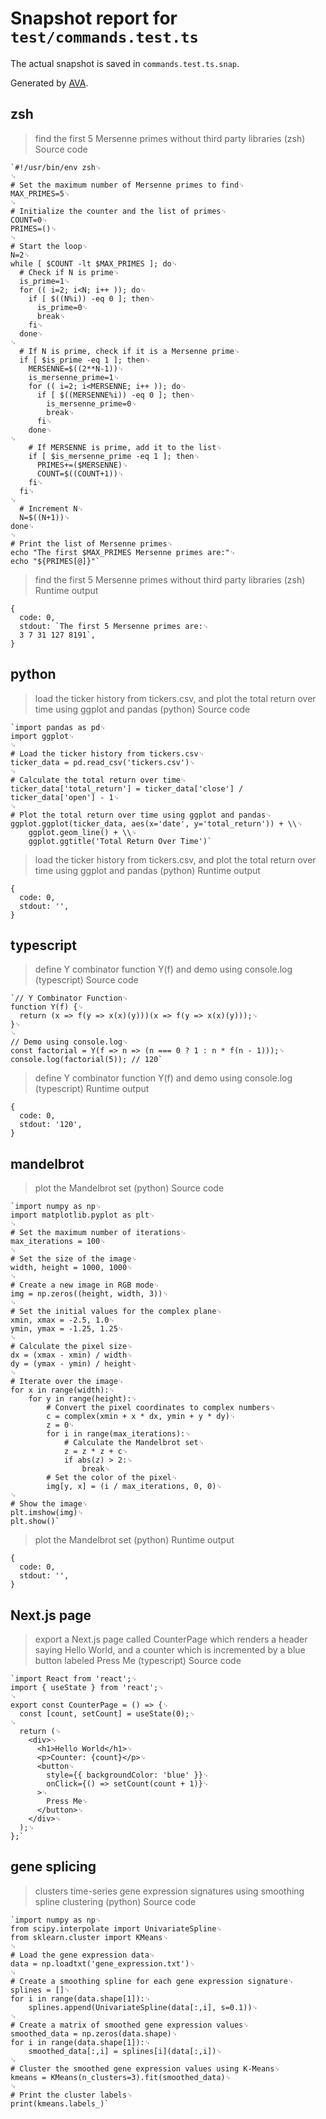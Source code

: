 # Snapshot report for `test/commands.test.ts`

The actual snapshot is saved in `commands.test.ts.snap`.

Generated by [AVA](https://avajs.dev).

## zsh

> find the first 5 Mersenne primes without third party libraries (zsh)
> Source code

    `#!/usr/bin/env zsh␊
    ␊
    # Set the maximum number of Mersenne primes to find␊
    MAX_PRIMES=5␊
    ␊
    # Initialize the counter and the list of primes␊
    COUNT=0␊
    PRIMES=()␊
    ␊
    # Start the loop␊
    N=2␊
    while [ $COUNT -lt $MAX_PRIMES ]; do␊
      # Check if N is prime␊
      is_prime=1␊
      for (( i=2; i<N; i++ )); do␊
        if [ $((N%i)) -eq 0 ]; then␊
          is_prime=0␊
          break␊
        fi␊
      done␊
    ␊
      # If N is prime, check if it is a Mersenne prime␊
      if [ $is_prime -eq 1 ]; then␊
        MERSENNE=$((2**N-1))␊
        is_mersenne_prime=1␊
        for (( i=2; i<MERSENNE; i++ )); do␊
          if [ $((MERSENNE%i)) -eq 0 ]; then␊
            is_mersenne_prime=0␊
            break␊
          fi␊
        done␊
    ␊
        # If MERSENNE is prime, add it to the list␊
        if [ $is_mersenne_prime -eq 1 ]; then␊
          PRIMES+=($MERSENNE)␊
          COUNT=$((COUNT+1))␊
        fi␊
      fi␊
    ␊
      # Increment N␊
      N=$((N+1))␊
    done␊
    ␊
    # Print the list of Mersenne primes␊
    echo "The first $MAX_PRIMES Mersenne primes are:"␊
    echo "${PRIMES[@]}"`

> find the first 5 Mersenne primes without third party libraries (zsh)
> Runtime output

    {
      code: 0,
      stdout: `The first 5 Mersenne primes are:␊
      3 7 31 127 8191`,
    }

## python

> load the ticker history from tickers.csv, and plot the total return over time using ggplot and pandas (python)
> Source code

    `import pandas as pd␊
    import ggplot␊
    ␊
    # Load the ticker history from tickers.csv␊
    ticker_data = pd.read_csv('tickers.csv')␊
    ␊
    # Calculate the total return over time␊
    ticker_data['total_return'] = ticker_data['close'] / ticker_data['open'] - 1␊
    ␊
    # Plot the total return over time using ggplot and pandas␊
    ggplot.ggplot(ticker_data, aes(x='date', y='total_return')) + \\␊
        ggplot.geom_line() + \\␊
        ggplot.ggtitle('Total Return Over Time')`

> load the ticker history from tickers.csv, and plot the total return over time using ggplot and pandas (python)
> Runtime output

    {
      code: 0,
      stdout: '',
    }

## typescript

> define Y combinator function Y(f) and demo using console.log (typescript)
> Source code

    `// Y Combinator Function␊
    function Y(f) {␊
      return (x => f(y => x(x)(y)))(x => f(y => x(x)(y)));␊
    }␊
    ␊
    // Demo using console.log␊
    const factorial = Y(f => n => (n === 0 ? 1 : n * f(n - 1)));␊
    console.log(factorial(5)); // 120`

> define Y combinator function Y(f) and demo using console.log (typescript)
> Runtime output

    {
      code: 0,
      stdout: '120',
    }

## mandelbrot

> plot the Mandelbrot set (python)
> Source code

    `import numpy as np␊
    import matplotlib.pyplot as plt␊
    ␊
    # Set the maximum number of iterations␊
    max_iterations = 100␊
    ␊
    # Set the size of the image␊
    width, height = 1000, 1000␊
    ␊
    # Create a new image in RGB mode␊
    img = np.zeros((height, width, 3))␊
    ␊
    # Set the initial values for the complex plane␊
    xmin, xmax = -2.5, 1.0␊
    ymin, ymax = -1.25, 1.25␊
    ␊
    # Calculate the pixel size␊
    dx = (xmax - xmin) / width␊
    dy = (ymax - ymin) / height␊
    ␊
    # Iterate over the image␊
    for x in range(width):␊
        for y in range(height):␊
            # Convert the pixel coordinates to complex numbers␊
            c = complex(xmin + x * dx, ymin + y * dy)␊
            z = 0␊
            for i in range(max_iterations):␊
                # Calculate the Mandelbrot set␊
                z = z * z + c␊
                if abs(z) > 2:␊
                    break␊
            # Set the color of the pixel␊
            img[y, x] = (i / max_iterations, 0, 0)␊
    ␊
    # Show the image␊
    plt.imshow(img)␊
    plt.show()`

> plot the Mandelbrot set (python)
> Runtime output

    {
      code: 0,
      stdout: '',
    }

## Next.js page

> export a Next.js page called CounterPage which renders a header saying Hello World, and a counter which is incremented by a blue button labeled Press Me (typescript)
> Source code

    `import React from 'react';␊
    import { useState } from 'react';␊
    ␊
    export const CounterPage = () => {␊
      const [count, setCount] = useState(0);␊
    ␊
      return (␊
        <div>␊
          <h1>Hello World</h1>␊
          <p>Counter: {count}</p>␊
          <button␊
            style={{ backgroundColor: 'blue' }}␊
            onClick={() => setCount(count + 1)}␊
          >␊
            Press Me␊
          </button>␊
        </div>␊
      );␊
    };`

## gene splicing

> clusters time-series gene expression signatures using smoothing spline clustering (python)
> Source code

    `import numpy as np␊
    from scipy.interpolate import UnivariateSpline␊
    from sklearn.cluster import KMeans␊
    ␊
    # Load the gene expression data␊
    data = np.loadtxt('gene_expression.txt')␊
    ␊
    # Create a smoothing spline for each gene expression signature␊
    splines = []␊
    for i in range(data.shape[1]):␊
        splines.append(UnivariateSpline(data[:,i], s=0.1))␊
    ␊
    # Create a matrix of smoothed gene expression values␊
    smoothed_data = np.zeros(data.shape)␊
    for i in range(data.shape[1]):␊
        smoothed_data[:,i] = splines[i](data[:,i])␊
    ␊
    # Cluster the smoothed gene expression values using K-Means␊
    kmeans = KMeans(n_clusters=3).fit(smoothed_data)␊
    ␊
    # Print the cluster labels␊
    print(kmeans.labels_)`
